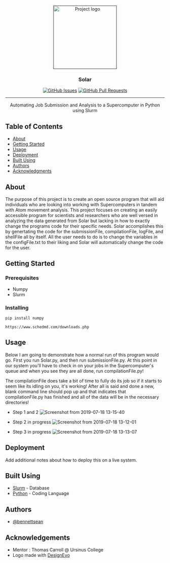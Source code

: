 <p align="center">
  <a href="" rel="noopener">
 <img width=200px height=200px src="https://user-images.githubusercontent.com/51754047/61475629-3e111080-a959-11e9-8191-01b67aad8c9b.jpg" alt="Project logo"></a>
</p>

<h3 align="center">Solar</h3>

<div align="center">

  
  [![GitHub Issues](https://img.shields.io/github/issues/bennettsean/Solar.svg)](https://github.com/bennettsean/Solar/issues)
  [![GitHub Pull Requests](https://img.shields.io/github/issues-pr/bennettsean/Solar.svg)](https://github.com/bennettsean/Solar/pulls)
  

</div>

---

<p align="center"> Automating Job Submission and Analysis to a Supercomputer in Python using Slurm
    <br> 
</p>

## Table of Contents
- [About](#about)
- [Getting Started](#getting_started)
- [Usage](#usage)
- [Deployment](#deployment)
- [Built Using](#built_using)
- [Authors](#authors)
- [Acknowledgments](#acknowledgement)

## About <a name = "about"></a>

The purpose of this project is to create an open source program that will aid individuals who are looking into working with Supercomputers in tandem with Atom movement analysis. This project focuses on creating an easily accessible program for scientists and researchers who are well versed in analyzing the data generated from Solar but lacking in how to exactly change the programs code for their specific needs. Solar accomplishes this by genertating the code for the submissionFile, compilationFile, logFile, and shellFile all by itself. All the user needs to do is to change the variables in the configFile.txt to their liking and Solar will automatically change the code for the user.

## Getting Started <a name = "getting_started"></a>

### Prerequisites

- Numpy
- Slurm


### Installing

```
pip install numpy
```

```
https://www.schedmd.com/downloads.php
```


## Usage <a name="usage"></a>
Below I am going to demonstrate how a normal run of this program would go. First you run Solar.py, and then run submissionFile.py. At this point in our system you'll have to check in on your jobs in the Supercomputer's queue and when you see they are all done, run compilationFile.py!

The compilationFile does take a bit of time to fully do its job so if it starts to seem like its idling on you, it's working! After all is said and done a new, blank command line should pop up and that indicates that compilationFile.py has finished and all of the data will be in the necessary directories!

- Step 1 and 2
![Screenshot from 2019-07-18 13-15-40](https://user-images.githubusercontent.com/51754047/61478739-2e48fa80-a960-11e9-8fc7-8dc7963a16be.png)

- Step 2 in progress
![Screenshot from 2019-07-18 13-12-01](https://user-images.githubusercontent.com/51754047/61478761-3ef97080-a960-11e9-917c-00dc60ce4c85.png)

- Step 3 in progress
![Screenshot from 2019-07-18 13-13-07](https://user-images.githubusercontent.com/51754047/61478776-4882d880-a960-11e9-8930-6bd6985c9ae3.png)


## Deployment <a name = "deployment"></a>
Add additional notes about how to deploy this on a live system.

## Built Using <a name = "built_using"></a>
- [Slurm](https://www.schedmd.com/) - Database
- [Python](https://www.python.org/) - Coding Language

## Authors <a name = "authors"></a>
- [@bennettsean](https://github.com/bennettsean) 

## Acknowledgements <a name = "acknowledgement"></a>
- Mentor : Thomas Carroll @ Ursinus College
- <div>Logo made with <a href="/en/" title="Free Online Logo Maker">DesignEvo</a></div>

